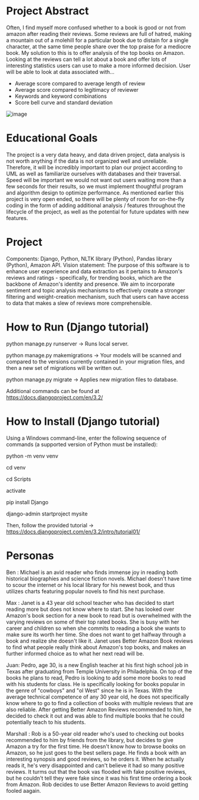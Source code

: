 # Project Abstract
Often, I find myself more confused whether to a book is good or not from amazon after reading their reviews. Some reviews are full of hatred, making a mountain out of a molehill for a particular book due to distain for a single character, at the same time people share over the top praise for a mediocre book. My solution to this is to offer analysis of the top books on Amazon. Looking at the reviews can tell a lot about a book and offer lots of interesting statistics users can use to make a more informed decision. User will be able to look at data associated with...
- Average score compared to average length of review
- Average score compared to legitimacy of reviewer 
- Keywords and keyword combinations
- Score bell curve and standard deviation

![image](https://user-images.githubusercontent.com/89652481/139957337-9f3281c5-9382-4069-9dc4-d78ae9dc2d81.png)


# Educational Goals
The project is a very data heavy, and data driven project, data analysis is not worth anything if the data is not organized well and unreliable. Therefore, it will be incredibly important to plan our project according to UML as well as familiarize ourselves with databases and their traversal. Speed will be important we would not want out users waiting more than a few seconds for their results, so we must implement thoughtful program and algorithm design to optimize performance. As mentioned earlier this project is very open ended, so there will be plenty of room for on-the-fly coding in the form of adding additional analysis / features throughout the lifecycle of the project, as well as the potential for future updates with new features.

# Project 
Components: Django, Python, NLTK library (Python), Pandas library (Python), Amazon API.
Vision statement: The purpose of this software is to enhance user experience and data extraction as it pertains to Amazon's reviews and ratings - specifically, for trending books, which are the backbone of Amazon's identity and presence. We aim to incorporate sentiment and topic analysis mechanisms to effectively create a stronger filtering and weight-creation mechanism, such that users can have access to data that makes a slew of reviews more comprehensible. 

# How to Run (Django tutorial)

python manage.py runserver -> Runs local server.

python manage.py makemigrations -> Your models will be scanned and compared to the versions currently contained in your migration files, and then a new set of migrations will be written out.

python manage.py migrate -> Applies new migration files to database.


Additional commands can be found at https://docs.djangoproject.com/en/3.2/

# How to Install (Django tutorial)

Using a Windows command-line, enter the following sequence of commands (a supported version of Python must be installed):

python -m venv venv

cd venv

cd Scripts

activate

pip install Django

django-admin startproject mysite


Then, follow the provided tutorial -> https://docs.djangoproject.com/en/3.2/intro/tutorial01/

# Personas
Ben : Michael is an avid reader who finds immense joy in reading both historical biographies and science fiction novels. Michael doesn't have time to scour the internet or his local library for his newest book, and thus utilizes charts featuring popular novels to find his next purchase.

Max : Janet is a 43 year old school teacher who has decided to start reading more but does not know where to start. She has looked over Amazon's book section for a new book to read but is overwhelmed with the varying reviews on some of their top rated books. She is busy with her career and children so when she commits to reading a book she wants to make sure its worth her time. She does not want to get halfway through a book and realize she doesn't like it. Janet uses Better Amazon Book reviews to find what people really think about Amazon's top books, and makes an further informed choice as to what her next read will be.  

Juan: Pedro, age 30, is a new English teacher at his first high school job in Texas after graduating from Temple University in Philadelphia. On top of the books he plans to read, Pedro is looking to add some more books to read with his students for class. He is specifically looking for books popular in the genre of "cowboys" and "ol West" since he is in Texas. With the average technical competence of any 30 year old, he does not specifically know where to go to find a collection of books with multiple reviews that are also reliable. After getting Better Amazon Reviews recommended to him, he decided to check it out and was able to find multiple books that he could potentially teach to his students.

Marshall : Rob is a 50-year old reader who's used to checking out books recommended to him by friends from the library, but decides to give Amazon a try for the first time. He doesn't know how to browse books on Amazon, so he just goes to the best sellers page. He finds a book with an interesting synopsis and good reviews, so he orders it. When he actually reads it, he's very disappointed and can't believe it had so many positive reviews. It turms out that the book vas flooded with fake positive reviews, but he couldn't tell they were fake since it was his first time ordering a book from Amazon. Rob decides to use Better Amazon Reviews to avoid getting fooled aagain.
